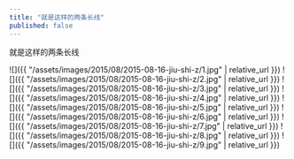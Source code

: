```yaml
---
title: "就是这样的两条长线"
published: false
---
```

就是这样的两条长线



![]({{ "/assets/images/2015/08/2015-08-16-jiu-shi-z/1.jpg" | relative_url }})
![]({{ "/assets/images/2015/08/2015-08-16-jiu-shi-z/2.jpg" | relative_url }})
![]({{ "/assets/images/2015/08/2015-08-16-jiu-shi-z/3.jpg" | relative_url }})
![]({{ "/assets/images/2015/08/2015-08-16-jiu-shi-z/4.jpg" | relative_url }})
![]({{ "/assets/images/2015/08/2015-08-16-jiu-shi-z/5.jpg" | relative_url }})
![]({{ "/assets/images/2015/08/2015-08-16-jiu-shi-z/6.jpg" | relative_url }})
![]({{ "/assets/images/2015/08/2015-08-16-jiu-shi-z/7.jpg" | relative_url }})
![]({{ "/assets/images/2015/08/2015-08-16-jiu-shi-z/8.jpg" | relative_url }})
![]({{ "/assets/images/2015/08/2015-08-16-jiu-shi-z/9.jpg" | relative_url }})
